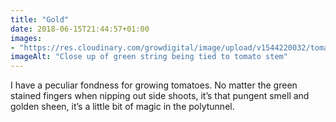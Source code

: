 ```yaml
---
title: "Gold"
date: 2018-06-15T21:44:57+01:00
images: 
- "https://res.cloudinary.com/growdigital/image/upload/v1544220032/tomato-41902770775.jpg"
imageAlt: "Close up of green string being tied to tomato stem"
---
```


I have a peculiar fondness for growing tomatoes. No matter the green stained fingers when nipping out side shoots, it’s that pungent smell and golden sheen, it’s a little bit of magic in the polytunnel.
